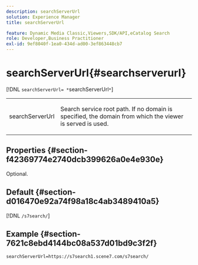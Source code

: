 ```yaml
---
description: searchServerUrl
solution: Experience Manager
title: searchServerUrl

feature: Dynamic Media Classic,Viewers,SDK/API,eCatalog Search
role: Developer,Business Practitioner
exl-id: 9ef8040f-1ea0-434d-ad00-3ef863448cb7
---
```

# searchServerUrl{#searchserverurl}

 [!DNL `searchServerUrl= *`searchServerUrl`*`]

<table id="table_9B98C97485DD4DEB8A6ECBCE8DF6B886"> 
 <tbody> 
  <tr> 
   <td colname="col1"> <p> <span class="codeph"><span class="varname"> searchServerUrl</span> </span> </p> </td> 
   <td colname="col2"> <p> Search service root path. If no domain is specified, the domain from which the viewer is served is used. </p> </td> 
  </tr> 
 </tbody> 
</table>

## Properties {#section-f42369774e2740dcb399626a0e4e930e}

Optional.

## Default {#section-d016470e92a74f98a18c4ab3489410a5}

[!DNL `/s7search/`]

## Example {#section-7621c8ebd4144bc08a537d01bd9c3f2f}

```
searchServerUrl=https://s7search1.scene7.com/s7search/
```
